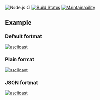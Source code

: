 ![Node.js CI](https://github.com/Yuran-Luk/frontend-project-lvl2/workflows/Node.js%20CI/badge.svg)
[![Build Status](https://travis-ci.org/Yuran-Luk/frontend-project-lvl2.svg?branch=master)](https://travis-ci.org/Yuran-Luk/frontend-project-lvl2)
[![Maintainability](https://api.codeclimate.com/v1/badges/10212a4417d08d0f13dc/maintainability)](https://codeclimate.com/github/Yuran-Luk/frontend-project-lvl2/maintainability)

## Example

### Default fortmat
[![asciicast](https://asciinema.org/a/eoB4Otgvn2BADQURmLehyqot1.svg)](https://asciinema.org/a/eoB4Otgvn2BADQURmLehyqot1)

### Plain format
[![asciicast](https://asciinema.org/a/sBUPQBHdD5lm9PJMwE2UyQJxr.svg)](https://asciinema.org/a/sBUPQBHdD5lm9PJMwE2UyQJxr)

### JSON fortmat
[![asciicast](https://asciinema.org/a/kZwEERoRS35LU0IUWSQuw6wMJ.svg)](https://asciinema.org/a/kZwEERoRS35LU0IUWSQuw6wMJ)
